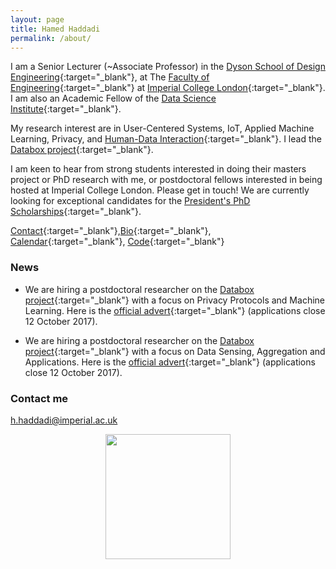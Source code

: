 ```yaml
---
layout: page
title: Hamed Haddadi
permalink: /about/
---
```


I am a Senior Lecturer (~Associate Professor) in the [Dyson School of Design Engineering](http://www.imperial.ac.uk/design-engineering/){:target="_blank"}, at The [Faculty of Engineering](http://www.imperial.ac.uk/engineering/){:target="_blank"} at [Imperial College London](http://www.imperial.ac.uk){:target="_blank"}. I am also an Academic Fellow of the [Data Science Institute](https://www.imperial.ac.uk/data-science/){:target="_blank"}.  


My research interest are in User-Centered Systems, IoT, Applied Machine Learning, Privacy, and [Human-Data Interaction](http://hdiresearch.org){:target="_blank"}. I lead the [Databox project](http://www.databoxproject.uk/){:target="_blank"}. 

I am keen to hear from strong students interested in doing their masters project or PhD research with me, or postdoctoral fellows interested in being hosted at Imperial College London. Please get in touch! We are currently looking for exceptional candidates for the [President's PhD Scholarships](http://www.imperial.ac.uk/study/pg/fees-and-funding/scholarships/presidents-phd-scholarships/){:target="_blank"}.

[Contact](http://www.imperial.ac.uk/design-engineering/people/academic--teaching-staff/){:target="_blank"},[Bio](bio.txt){:target="_blank"}, [Calendar](https://www.google.com/calendar/embed?src=h.haddadi%40gmail.com){:target="_blank"}, [Code](https://github.com/haddadi){:target="_blank"}


### News
* We are hiring a postdoctoral researcher on the [Databox project](http://www.databoxproject.uk/){:target="_blank"} with a focus on Privacy Protocols and Machine Learning. Here is the [official advert](http://www.jobs.ac.uk/job/BEF403/research-associate-in-privacy-protocols-and-machine-learning/){:target="_blank"} (applications close 12 October 2017).

* We are hiring a postdoctoral researcher on the [Databox project](http://www.databoxproject.uk/){:target="_blank"} with a focus on Data Sensing, Aggregation and Applications. Here is the [official advert](http://www.jobs.ac.uk/job/BEF410/research-associate-data-sensing-aggregation-and-applications/){:target="_blank"} (applications close 12 October 2017).

### Contact me

[h.haddadi@imperial.ac.uk](mailto:h.haddadi@imperial.ac.uk)

<p align="center">
<a href="http://www.imperial.ac.uk"><img src="http://www.imperial.ac.uk/ImageCropToolT4/imageTool/uploaded-images/Blue-on-white--tojpeg_1495792235526_x1.jpg" width="200"/>
